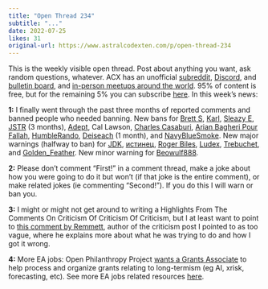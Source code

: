```yaml
---
title: "Open Thread 234"
subtitle: "..."
date: 2022-07-25
likes: 31
original-url: https://www.astralcodexten.com/p/open-thread-234
---
```

This is the weekly visible open thread. Post about anything you want, ask random questions, whatever. ACX has an unofficial [subreddit](https://www.reddit.com/r/slatestarcodex/), [Discord](https://discord.gg/RTKtdut), and [bulletin board](https://www.datasecretslox.com/index.php), and [in-person meetups around the world](https://www.lesswrong.com/community?filters%5B0%5D=SSC). 95% of content is free, but for the remaining 5% you can subscribe [here](https://astralcodexten.substack.com/subscribe?). In this week’s news:

 **1:** I finally went through the past three months of reported comments and banned people who needed banning. New bans for [Brett S](https://astralcodexten.substack.com/p/highlights-from-the-comments-on-justice/comment/7665856), [Karl](https://astralcodexten.substack.com/p/the-low-hanging-fruit-argument-models/comment/5891372), [Sleazy E](https://astralcodexten.substack.com/p/mantic-monday-41822/comment/6125375), [JSTR](https://astralcodexten.substack.com/p/which-party-has-gotten-more-extreme/comment/7005611) (3 months), [Adept](https://astralcodexten.substack.com/p/your-book-review-the-future-of-fusion/comment/7204453), Cal Lawson, [Charles Casaburi](https://astralcodexten.substack.com/p/what-caused-the-2020-homicide-spike/comment/7487779), [Arian Bagheri Pour Fallah](https://astralcodexten.substack.com/p/open-thread-226/comment/6849993), [HumbleRando](https://astralcodexten.substack.com/p/your-book-review-the-castrato/comment/7666088), [Deiseach](https://astralcodexten.substack.com/p/hidden-open-thread-2315/comment/7644054) (1 month), and [NavyBlueSmoke](https://astralcodexten.substack.com/p/your-book-review-the-outlier/comment/7637222). New major warnings (halfway to ban) for [JDK](https://astralcodexten.substack.com/p/dictator-book-club-xi-jinping/comment/5928200), [истинец](https://astralcodexten.substack.com/p/obscure-pregnancy-interventions-much/comment/7665901), [Roger Biles](https://astralcodexten.substack.com/p/links-for-april-644/comment/6486256), [Ludex](https://astralcodexten.substack.com/p/in-partial-grudging-defense-of-the/comment/6776449), [Trebuchet](https://astralcodexten.substack.com/p/open-thread-226/comment/6907511), and [Golden_Feather](https://astralcodexten.substack.com/p/your-book-review-the-outlier/comment/7666141). New minor warning for [Beowulf888](https://astralcodexten.substack.com/p/your-book-review-the-dawn-of-everything/comment/7666119).

 **2:** Please don’t comment “First!” in a comment thread, make a joke about how you were going to do it but won’t (if that joke is the entire comment), or make related jokes (ie commenting “Second!”). If you do this I will warn or ban you.

 **3:** I might or might not get around to writing a Highlights From The Comments On Criticism Of Criticism Of Criticism, but I at least want to point to [this comment by Remmett](https://astralcodexten.substack.com/p/criticism-of-criticism-of-criticism/comment/7855380), author of the criticism post I pointed to as too vague, where he explains more about what he was trying to do and how I got it wrong.

 **4:** More EA jobs: Open Philanthropy Project [wants a Grants Associate](https://jobs.ashbyhq.com/openphilanthropy/243da982-26bb-4412-8d48-71d6da45ea92) to help process and organize grants relating to long-termism (eg AI, xrisk, forecasting, etc). See more EA jobs related resources [here](https://forum.effectivealtruism.org/posts/DXcg6N6CGvRA2vrCk/who-s-hiring-may-september-2022).
